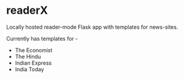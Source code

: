 # readerX
Locally hosted reader-mode Flask app with templates for news-sites.

Currently has templates for - 

- The Economist
- The Hindu
- Indian Express
- India Today
